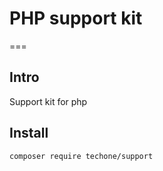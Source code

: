 # PHP support kit
===

## Intro

Support kit for php

## Install

```
composer require techone/support
```